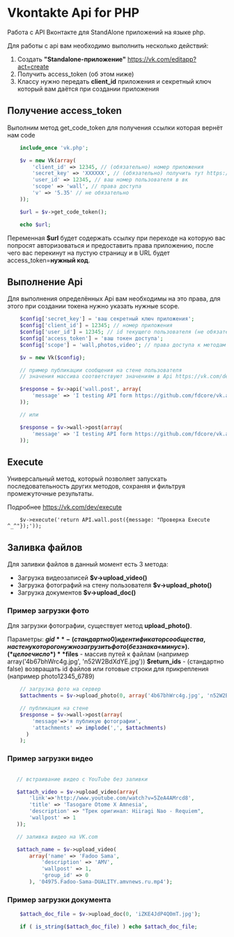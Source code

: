 Vkontakte Api for PHP
======================

Работа с API Вконтакте для StandAlone приложений на языке php.

Для работы с api вам необходимо выполнить несколько действий:

1. Создать **"Standalone-приложение"** https://vk.com/editapp?act=create
2. Получить access_token (об этом ниже)
3. Классу нужно передать **client_id** приложения и секретный ключ который вам даётся при создании приложения

## Получение access_token

Выполним метод get_code_token для получения ссылки которая вернёт нам code

```php
	include_once 'vk.php';

	$v = new Vk(array(
		'client_id' => 12345, // (обязательно) номер приложения
		'secret_key' => 'XXXXXX', // (обязательно) получить тут https://vk.com/editapp?id=12345&section=options где 12345 - client_id
		'user_id' => 12345, // ваш номер пользователя в вк
		'scope' => 'wall', // права доступа
		'v' => '5.35' // не обязательно
	));

	$url = $v->get_code_token();

	echo $url;
```

Переменная **$url** будет содержать ссылку при переходе на которую вас попросят авторизоваться и предоставить права приложению, после чего вас перекинут на пустую страницу и в URL будет access_token=**нужный код**.

## Выполнение Api

Для выполнения определённых Api вам необходимы на это права, для этого при создании токена нужно указать нужные scope.

```php
	$config['secret_key'] = 'ваш секретный ключ приложения';
	$config['client_id'] = 12345; // номер приложения
	$config['user_id'] = 12345; // id текущего пользователя (не обязательно)
	$config['access_token'] = 'ваш токен доступа';
	$config['scope'] = 'wall,photos,video'; // права доступа к методам (для генерации токена)

	$v = new Vk($config);

	// пример публикации сообщения на стене пользователя
	// значения массива соответствуют значениям в Api https://vk.com/dev/wall.post

	$response = $v->api('wall.post', array(
	    'message' => 'I testing API form https://github.com/fdcore/vk.api'
	));

	// или

	$response = $v->wall->post(array(
	    'message' => 'I testing API form https://github.com/fdcore/vk.api'
	));
```

## Execute

Универсальный метод, который позволяет запускать последовательность других методов, сохраняя и фильтруя промежуточные результаты.

Подробнее https://vk.com/dev/execute


```
	$v->execute('return API.wall.post({message: "Проверка Execute ^_^"});'));
```

## Заливка файлов

Для заливки файлов в данный момент есть 3 метода:

- Загрузка видеозаписей **$v->upload_video()**
- Загрузка фотографий на стену пользователя **$v->upload_photo()**
- Загрузка документов **$v->upload_doc()**

### Пример загрузки фото

Для загрузки фотографии, существует метод **upload_photo()**.

Параметры:
**$gid** - (стандартно 0) идентификатор сообщества, на стену которого нужно загрузить фото (без знака «минус»). (*целое число*)
**$files** - массив путей к файлам (например array('4b67bhWrc4g.jpg', 'n52W2BdXdYE.jpg'))
**$return_ids** - (стандартно false) возвращать id файлов или готовые строки для прикрепления (например photo12345_6789)

```php
    // загрузка фото на сервер
    $attachments = $v->upload_photo(0, array('4b67bhWrc4g.jpg', 'n52W2BdXdYE.jpg'));

    // публикация на стене
    $response = $v->wall->post(array(
        'message'=>'я публикую фотографии',
        'attachments' => implode(',', $attachments)
      )
    );

```

### Пример загрузки видео

```php

   // встраивание видео с YouTube без заливки

   $attach_video = $v->upload_video(array(
       'link'=>'http://www.youtube.com/watch?v=5ZeA4AMrcd8',
       'title' => 'Tasogare Otome X Amnesia',
       'description' => "Трек оригинал: Hiiragi Nao - Requiem",
       'wallpost' => 1
   ));

   // заливка видео на VK.com

   $attach_name = $v->upload_video(
       array('name' => 'Fadoo Sama',
           'description' => 'AMV',
           'wallpost' => 1,
           'group_id' => 0
       ), '04975.Fadoo-Sama-DUALITY.amvnews.ru.mp4');

```

### Пример загрузки документа

```php
    $attach_doc_file = $v->upload_doc(0, 'iZKE4JdP4Q0mT.jpg');

    if ( is_string($attach_doc_file) ) echo $attach_doc_file;

```
